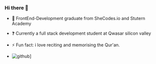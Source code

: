 ### Hi there 👋





 - 👯 FrontEnd-Development graduate from SheCodes.io and Stutern Academy
 - ❓ Currently a full stack development student at Qwasar silicon valley 
 - ⚡ Fun fact: i love reciting and memorising the Qur'an.

 - ![github](https://img.shields.io/badge/GitHub-000000?style=for-the-badge&logo=GitHub&logoColor=white)]

